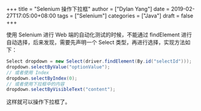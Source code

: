 +++
title = "Selenium 操作下拉框"
author = ["Dylan Yang"]
date = 2019-02-27T17:05:00+08:00
tags = ["Selenium"]
categories = ["Java"]
draft = false
+++

使用 Selenium 进行 Web 端的自动化测试的时候，不能通过 findElement 进行
自动选择，后来发现，需要先声明一个 Select 类型，再进行选择，实现方法如
下：

```java
Select dropdown = new Select(driver.findElement(By.id("selectId")));
dropdown.selectByValue("optionValue");
// 或者使用 Index
dropdown.selectByIndex(0);
// 或者使用下拉框中的内容
dropdown.selectByVisibleText("content");
```

这样就可以操作下拉框了。
